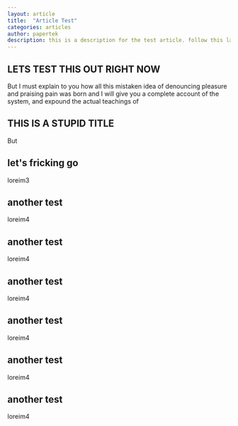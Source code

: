 ```yaml
---
layout: article
title:  "Article Test"
categories: articles
author: papertek
description: this is a description for the test article. follow this layout to know about things
---
```


## LETS TEST THIS OUT RIGHT NOW

But I must explain to you how all this mistaken idea of denouncing pleasure and praising pain was born and I will give you a complete account of the system, and expound the actual teachings of

## THIS IS A STUPID TITLE

But

## let's fricking go

loreim3

## another test

loreim4

## another test

loreim4

## another test

loreim4

## another test

loreim4

## another test

loreim4

## another test

loreim4
